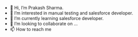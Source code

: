 - 👋 Hi, I’m Prakash Sharma.
- 👀 I’m interested in manual testing and salesforce developer.
- 🌱 I’m currently learning salesforce developer.
- 💞️ I’m looking to collaborate on ...
- 📫 How to reach me 

<!---
SharmaPrakas/SharmaPrakas is a ✨ special ✨ repository because its `README.md` (this file) appears on your GitHub profile.
You can click the Preview link to take a look at your changes.
--->
